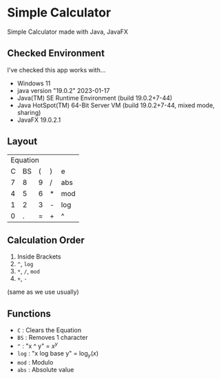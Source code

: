 # Simple Calculator

Simple Calculator made with Java, JavaFX

## Checked Environment

I've checked this app works with...

- Windows 11
- java version "19.0.2" 2023-01-17
- Java(TM) SE Runtime Environment (build 19.0.2+7-44)
- Java HotSpot(TM) 64-Bit Server VM (build 19.0.2+7-44, mixed mode, sharing)
- JavaFX 19.0.2.1

## Layout

<table>
<tr><td colspan="5">Equation</td></tr>
<tr><td>C</td><td>BS</td><td>(</td><td>)</td><td>e</td></tr>
<tr><td>7</td><td>8</td><td>9</td><td>/</td><td>abs</td></tr>
<tr><td>4</td><td>5</td><td>6</td><td>*</td><td>mod</td></tr>
<tr><td>1</td><td>2</td><td>3</td><td>-</td><td>log</td></tr>
<tr><td>0</td><td>.</td><td>=</td><td>+</td><td>^</td></tr>
</table>

## Calculation Order

1. Inside Brackets
2. `^`, `log`
3. `*`, `/`, `mod`
4. `+`, `-`

(same as we use usually)

## Functions

- `C` : Clears the Equation
- `BS` : Removes 1 character
- `^` : "x ^ y" = $x ^ y$
- `log` : "x log base y" = $\log_y (x)$
- `mod` : Modulo
- `abs` : Absolute value
